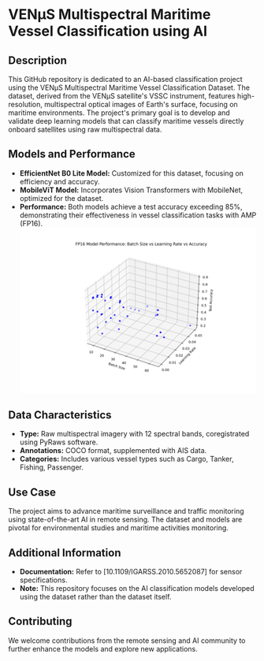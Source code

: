 # VENµS Multispectral Maritime Vessel Classification using AI

## Description
This GitHub repository is dedicated to an AI-based classification project using the VENµS Multispectral Maritime Vessel Classification Dataset. The dataset, derived from the VENµS satellite's VSSC instrument, features high-resolution, multispectral optical images of Earth's surface, focusing on maritime environments. The project's primary goal is to develop and validate deep learning models that can classify maritime vessels directly onboard satellites using raw multispectral data.

## Models and Performance
- **EfficientNet B0 Lite Model:** Customized for this dataset, focusing on efficiency and accuracy.
- **MobileViT Model:** Incorporates Vision Transformers with MobileNet, optimized for the dataset.
- **Performance:** Both models achieve a test accuracy exceeding 85%, demonstrating their effectiveness in vessel classification tasks with AMP (FP16).
![Grafo](3d_performance.png)

## Data Characteristics
- **Type:** Raw multispectral imagery with 12 spectral bands, coregistrated using PyRaws software.
- **Annotations:** COCO format, supplemented with AIS data.
- **Categories:** Includes various vessel types such as Cargo, Tanker, Fishing, Passenger.

## Use Case
The project aims to advance maritime surveillance and traffic monitoring using state-of-the-art AI in remote sensing. The dataset and models are pivotal for environmental studies and maritime activities monitoring.

## Additional Information
- **Documentation:** Refer to [10.1109/IGARSS.2010.5652087] for sensor specifications.
- **Note:** This repository focuses on the AI classification models developed using the dataset rather than the dataset itself.

## Contributing
We welcome contributions from the remote sensing and AI community to further enhance the models and explore new applications.
